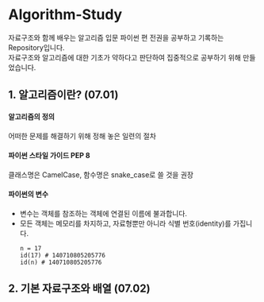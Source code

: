 # Algorithm-Study
자료구조와 함께 배우는 알고리즘 입문 파이썬 편 전권을 공부하고 기록하는 Repository입니다.  
자료구조와 알고리즘에 대한 기초가 약하다고 판단하여 집중적으로 공부하기 위해 만들었습니다.

## 1. 알고리즘이란? (07.01)

#### 알고리즘의 정의
어떠한 문제를 해결하기 위해 정해 놓은 일련의 절차

#### 파이썬 스타일 가이드 PEP 8
클래스명은 CamelCase, 함수명은 snake_case로 쓸 것을 권장

#### 파이썬의 변수
- 변수는 객체를 참조하는 객체에 연결된 이름에 불과합니다.
- 모든 객체는 메모리를 차지하고, 자료형뿐만 아니라 식별 번호(identity)를 가집니다.
  ```
  n = 17
  id(17) # 140710805205776
  id(n) # 140710805205776
  ```
## 2. 기본 자료구조와 배열 (07.02)

#### 
